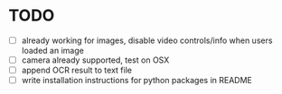 # TODO

- [ ] already working for images, disable video controls/info when users loaded an image
- [ ] camera already supported, test on OSX
- [ ] append OCR result to text file
- [ ] write installation instructions for python packages in README
